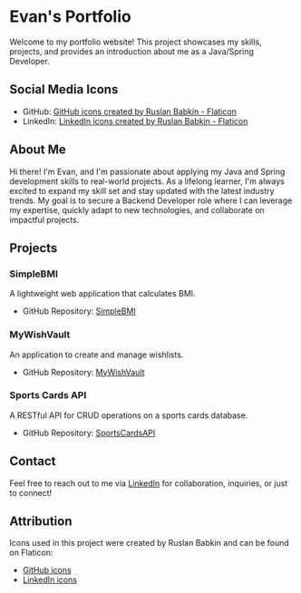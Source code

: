 # Evan's Portfolio

Welcome to my portfolio website! This project showcases my skills, projects, and provides an introduction about me as a Java/Spring Developer.

## Social Media Icons

- GitHub: [GitHub icons created by Ruslan Babkin - Flaticon](https://www.flaticon.com/free-icons/github)
- LinkedIn: [LinkedIn icons created by Ruslan Babkin - Flaticon](https://www.flaticon.com/free-icons/linkedin)

## About Me

Hi there! I'm Evan, and I'm passionate about applying my Java and Spring development skills to real-world projects. As a lifelong learner, I'm always excited to expand my skill set and stay updated with the latest industry trends. My goal is to secure a Backend Developer role where I can leverage my expertise, quickly adapt to new technologies, and collaborate on impactful projects.

## Projects

### SimpleBMI

A lightweight web application that calculates BMI.
- GitHub Repository: [SimpleBMI](https://github.com/evanrobert/SimpleBMI)

### MyWishVault

An application to create and manage wishlists.
- GitHub Repository: [MyWishVault](https://github.com/evanrobert/WishApp)

### Sports Cards API

A RESTful API for CRUD operations on a sports cards database.
- GitHub Repository: [SportsCardsAPI](https://github.com/evanrobert/SportsCardAPI)

## Contact

Feel free to reach out to me via [LinkedIn](https://www.linkedin.com/in/evan-lindsay-65b64a244/) for collaboration, inquiries, or just to connect!

## Attribution

Icons used in this project were created by Ruslan Babkin and can be found on Flaticon:
- [GitHub icons](https://www.flaticon.com/free-icons/github)
- [LinkedIn icons](https://www.flaticon.com/free-icons/linkedin)
